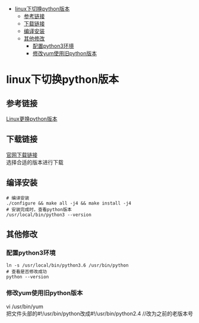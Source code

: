 <!-- TOC -->

- [linux下切换python版本](#linux下切换python版本)
    - [参考链接](#参考链接)
    - [下载链接](#下载链接)
    - [编译安装](#编译安装)
    - [其他修改](#其他修改)
        - [配置python3环境](#配置python3环境)
        - [修改yum使用旧python版本](#修改yum使用旧python版本)

<!-- /TOC -->

# linux下切换python版本

## 参考链接

[Linux更换python版本](https://www.cnblogs.com/zrz43/p/4895635.html)  

## 下载链接

[官网下载链接](https://www.python.org/ftp/python)  
选择合适的版本进行下载  

## 编译安装

```shell
# 编译安装
./configure && make all -j4 && make install -j4
# 安装完成时，查看python版本
/usr/local/bin/python3 --version
```

## 其他修改

### 配置python3环境

```shell
ln -s /usr/local/bin/python3.6 /usr/bin/python
# 查看是否修改成功
python --version
```

### 修改yum使用旧python版本
vi /usr/bin/yum  
把文件头部的#!/usr/bin/python改成#!/usr/bin/python2.4 //改为之前的老版本号  